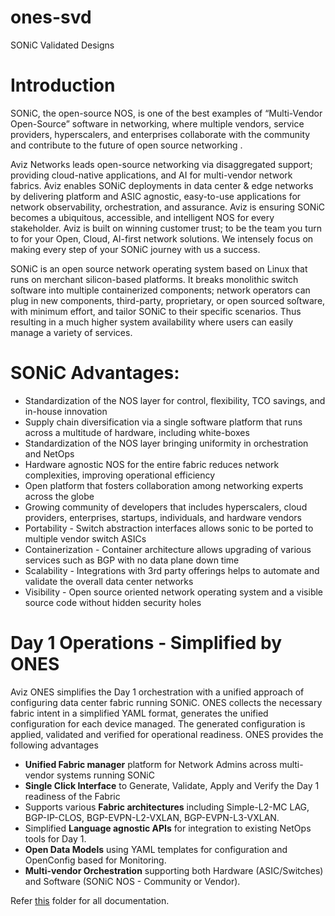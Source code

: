 # ones-svd
SONiC Validated Designs


# Introduction 

SONiC, the open-source NOS, is one of the best examples of “Multi-Vendor Open-Source” software in networking, where multiple vendors, service providers, hyperscalers, and enterprises collaborate with the community and contribute to the future of open source networking .


Aviz Networks leads open-source networking via disaggregated support; providing cloud-native applications, and AI for multi-vendor network fabrics. Aviz enables SONiC deployments in data center & edge networks by delivering platform and ASIC agnostic, easy-to-use applications for network observability, orchestration, and assurance. Aviz is ensuring SONiC becomes a ubiquitous, accessible, and intelligent NOS for every stakeholder. Aviz is built on winning customer trust; to be the team you turn to for your Open, Cloud, AI-first network solutions. We intensely focus on making every step of your SONiC journey with us a success.

SONiC is an open source network operating system based on Linux that runs on merchant silicon-based platforms. It breaks monolithic switch soſtware into multiple containerized components; network operators can plug in new components, third-party, proprietary, or open sourced soſtware, with minimum effort, and tailor SONiC to their specific scenarios. Thus resulting in a much higher system availability where users can easily manage a variety of services.


# SONiC Advantages:

- Standardization of the NOS layer for control, flexibility, TCO savings, and in-house innovation 
- Supply chain diversification via a single software platform that runs across a multitude of hardware, including white-boxes
- Standardization of the NOS layer bringing uniformity in orchestration and NetOps
- Hardware agnostic NOS for the entire fabric reduces network complexities, improving operational efficiency
- Open platform that fosters collaboration among networking experts across the globe 
- Growing community of developers that includes hyperscalers, cloud providers, enterprises, startups, individuals, and hardware vendors
- Portability - Switch abstraction interfaces allows sonic to be ported to multiple vendor switch ASICs
- Containerization  - Container architecture allows upgrading of various services such as BGP with no data plane down time
- Scalability - Integrations with 3rd party offerings helps to automate and validate the overall data center networks 
- Visibility - Open source oriented network operating system and a visible source code without hidden security holes


# Day 1 Operations - Simplified by ONES

Aviz ONES simplifies the Day 1 orchestration with a unified approach of configuring data center fabric running SONiC. ONES collects the necessary fabric intent in a simplified YAML format, generates the unified configuration for each device managed. The generated configuration is applied, validated and verified for operational readiness. ONES provides the following advantages


- **Unified Fabric manager** platform for Network Admins across multi-vendor systems running SONiC
- **Single Click Interface** to Generate, Validate, Apply and Verify the Day 1 readiness of the Fabric
- Supports various **Fabric architectures** including Simple-L2-MC LAG, BGP-IP-CLOS, BGP-EVPN-L2-VXLAN, BGP-EVPN-L3-VXLAN.
- Simplified **Language agnostic APIs** for integration to existing NetOps tools for Day 1.
- **Open Data Models** using YAML templates for configuration and OpenConfig based for Monitoring.
- **Multi-vendor Orchestration** supporting both Hardware (ASIC/Switches) and Software (SONiC NOS - Community or Vendor).

Refer [this](https://github.com/AvizNetworks/ones-svd/tree/master/mkdocs/docs) folder for all documentation.
